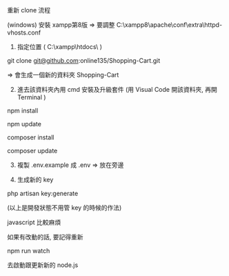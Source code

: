 重新 clone 流程

(windows)
安裝 xampp第8版 => 要調整 C:\xampp8\apache\conf\extra\httpd-vhosts.conf

<!--   加入以下內容(或類似內容)

<VirtualHost laravel.local:80>
    DocumentRoot "C:\xampp8\htdocs\Shopping-Cart/public"
    <Directory "C:\xampp8\htdocs\Shopping-Cart/public">
        Options All
        AllowOverride All
        Require all granted
    </Directory>
</VirtualHost>

<VirtualHost laravel.local:443>
    DocumentRoot "C:\xampp8\htdocs\Shopping-Cart/public"
    <Directory "C:\xampp8\htdocs\Shopping-Cart/public">
        Options All
        AllowOverride All
        Require all granted
    </Directory>
</VirtualHost>

-->

1. 指定位置 ( C:\xampp\htdocs\ )

git clone git@github.com:online135/Shopping-Cart.git

=> 會生成一個新的資料夾 Shopping-Cart

2. 進去該資料夾內用 cmd 安裝及升級套件  (用 Visual Code 開該資料夾, 再開 Terminal )

npm install

npm update

composer install

composer update

3. 複製 .env.example 成 .env  => 放在旁邊

4. 生成新的 key

php artisan key:generate

(以上是開發狀態不用管 key 的時候的作法)

javascript 比較麻煩

如果有改動的話, 要記得重新

npm run watch

去啟動跟更新新的 node.js
